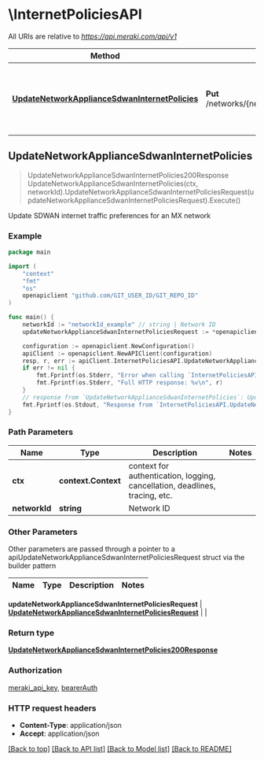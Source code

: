 # \InternetPoliciesAPI

All URIs are relative to *https://api.meraki.com/api/v1*

Method | HTTP request | Description
------------- | ------------- | -------------
[**UpdateNetworkApplianceSdwanInternetPolicies**](InternetPoliciesAPI.md#UpdateNetworkApplianceSdwanInternetPolicies) | **Put** /networks/{networkId}/appliance/sdwan/internetPolicies | Update SDWAN internet traffic preferences for an MX network



## UpdateNetworkApplianceSdwanInternetPolicies

> UpdateNetworkApplianceSdwanInternetPolicies200Response UpdateNetworkApplianceSdwanInternetPolicies(ctx, networkId).UpdateNetworkApplianceSdwanInternetPoliciesRequest(updateNetworkApplianceSdwanInternetPoliciesRequest).Execute()

Update SDWAN internet traffic preferences for an MX network



### Example

```go
package main

import (
	"context"
	"fmt"
	"os"
	openapiclient "github.com/GIT_USER_ID/GIT_REPO_ID"
)

func main() {
	networkId := "networkId_example" // string | Network ID
	updateNetworkApplianceSdwanInternetPoliciesRequest := *openapiclient.NewUpdateNetworkApplianceSdwanInternetPoliciesRequest() // UpdateNetworkApplianceSdwanInternetPoliciesRequest |  (optional)

	configuration := openapiclient.NewConfiguration()
	apiClient := openapiclient.NewAPIClient(configuration)
	resp, r, err := apiClient.InternetPoliciesAPI.UpdateNetworkApplianceSdwanInternetPolicies(context.Background(), networkId).UpdateNetworkApplianceSdwanInternetPoliciesRequest(updateNetworkApplianceSdwanInternetPoliciesRequest).Execute()
	if err != nil {
		fmt.Fprintf(os.Stderr, "Error when calling `InternetPoliciesAPI.UpdateNetworkApplianceSdwanInternetPolicies``: %v\n", err)
		fmt.Fprintf(os.Stderr, "Full HTTP response: %v\n", r)
	}
	// response from `UpdateNetworkApplianceSdwanInternetPolicies`: UpdateNetworkApplianceSdwanInternetPolicies200Response
	fmt.Fprintf(os.Stdout, "Response from `InternetPoliciesAPI.UpdateNetworkApplianceSdwanInternetPolicies`: %v\n", resp)
}
```

### Path Parameters


Name | Type | Description  | Notes
------------- | ------------- | ------------- | -------------
**ctx** | **context.Context** | context for authentication, logging, cancellation, deadlines, tracing, etc.
**networkId** | **string** | Network ID | 

### Other Parameters

Other parameters are passed through a pointer to a apiUpdateNetworkApplianceSdwanInternetPoliciesRequest struct via the builder pattern


Name | Type | Description  | Notes
------------- | ------------- | ------------- | -------------

 **updateNetworkApplianceSdwanInternetPoliciesRequest** | [**UpdateNetworkApplianceSdwanInternetPoliciesRequest**](UpdateNetworkApplianceSdwanInternetPoliciesRequest.md) |  | 

### Return type

[**UpdateNetworkApplianceSdwanInternetPolicies200Response**](UpdateNetworkApplianceSdwanInternetPolicies200Response.md)

### Authorization

[meraki_api_key](../README.md#meraki_api_key), [bearerAuth](../README.md#bearerAuth)

### HTTP request headers

- **Content-Type**: application/json
- **Accept**: application/json

[[Back to top]](#) [[Back to API list]](../README.md#documentation-for-api-endpoints)
[[Back to Model list]](../README.md#documentation-for-models)
[[Back to README]](../README.md)

